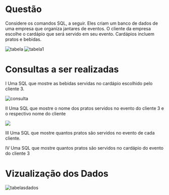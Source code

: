 <h1> Questão </h1>
<p> Considere os comandos SQL, a seguir. Eles criam um banco de dados de 
uma empresa que organiza jantares de eventos. O cliente da empresa
escolhe o cardápio que será servido em seu evento. Cardápios incluem
pratos e bebidas.</p>

<img src="https://github.com/wellingtonzeroone/mysql_questao_concurso/assets/165533130/cbf357ea-70e4-42a6-a102-cc7d10ea197a" alt="tabela" style="heigth:400px;">
<img src="https://github.com/wellingtonzeroone/mysql_questao_concurso/assets/165533130/6fc597e8-2715-4b47-a567-3ef8f1e93872" alt="tabela1" style="heigth:300px;">

<h1>Consultas a ser realizadas</h1>
<p>I Uma SQL que mostre as bebidas servidas no cardápio escolhido pelo cliente 3. </p>
<img src="https://github.com/wellingtonzeroone/mysql_questao_concurso/assets/165533130/454a085b-6737-4818-8134-91620a822a84" alt="consulta" style="heigth: 300px;">
<p>II Uma SQL que mostre o nome dos pratos servidos no evento do cliente 3 e o respectivo nome do cliente</p>
<img src="https://github.com/wellingtonzeroone/mysql_questao_concurso/assets/165533130/00a78b82-5a15-433a-8464-24f0ebf375d6" style="heigth: 300px;">
<p>III Uma SQL que mostre quantos pratos são servidos no evento de cada cliente.</p>
<p>IV Uma SQL que mostre quantos pratos são servidos no cardápio do evento do cliente 3</p>

<h1>Vizualização dos Dados</h1>

![tabelasdados](https://github.com/wellingtonzeroone/mysql_questao_concurso/assets/165533130/de5ba8ce-2613-42d6-a574-858ecc9dad09)
